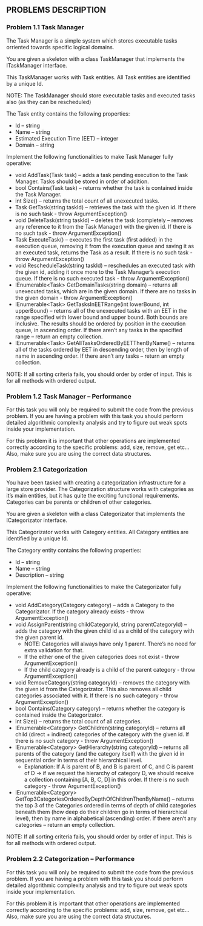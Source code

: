 ## PROBLEMS DESCRIPTION


### Problem 1.1	Task Manager

The Task Manager is a simple system which stores executable tasks orriented towards specific logical domains. 

You are given a skeleton with a class TaskManager that implements the ITaskManager interface. 

This TaskManager works with Task entities. All Task entities are identified by a unique Id. 

NOTE: The TaskManager should store executable tasks and executed tasks also (as they can be rescheduled)

The Task entity contains the following properties:

  +	Id – string
  +	Name – string
  +	Estimated Execution Time (EET) – integer
  +	Domain – string

Implement the following functionalities to make Task Manager fully operative:

  +	void AddTask(Task task) – adds a task pending execution to the Task Manager. Tasks should be stored in order of addition.
  +	bool Contains(Task task) – returns whether the task is contained inside the Task Manager.
  +	int Size() – returns the total count of all unexecuted tasks.
  + Task GetTask(string taskId) – retrieves the task with the given id. If there is no such task - throw ArgumentException()
  +	void DeleteTask(string taskId) – deletes the task (completely – removes any reference to it from the Task Manager) with the given id. If there is no such task - throw ArgumentException()
  +	Task ExecuteTask() – executes the first task (first added) in the execution queue, removing it from the execution queue and saving it as an executed task, returns the Task as a result. If there is no such task - throw ArgumentException()
  +	void RescheduleTask(string taskId) – reschedules an executed task with the given id, adding it once more to the Task Manager’s execution queue. If there is no such executed task - throw ArgumentException()
  +	IEnumerable\<Task\> GetDomainTasks(string domain) – returns all unexecuted tasks, which are in the given domain. If there are no tasks in the given domain - throw ArgumentException()
  +	IEnumerable\<Task\> GetTasksInEETRange(int lowerBound, int upperBound) – returns all of the unexecuted tasks with an EET in the range specified with lower bound and upper bound. Both bounds are inclusive. The results should be ordered by position in the execution queue, in ascending order. If there aren’t any tasks in the specified range – return an empty collection.
  +	IEnumerable\<Task\> GetAllTasksOrderedByEETThenByName() – returns all of the tasks ordered by EET in descending order, then by length of name in ascending order. If there aren’t any tasks – return an empty collection. 

NOTE: If all sorting criteria fails, you should order by order of input. This is for all methods with ordered output.

### Problem 1.2	Task Manager – Performance

For this task you will only be required to submit the code from the previous problem. If you are having a problem with this task you should perform detailed algorithmic complexity analysis and try to figure out weak spots inside your implementation.

For this problem it is important that other operations are implemented correctly according to the specific problems:  add, size, remove, get etc… Also, make sure you are using the correct data structures.

### Problem 2.1	Categorization

You have been tasked with creating a categorization infrastructure for a large store provider. The Categorization structure works with categories as it’s main entities, but it has quite the exciting functional requirements. Categories can be parents or children of other categories.

You are given a skeleton with a class Categorizator that implements the ICategorizator interface. 

This Categorizator works with Category entities. All Category entities are identified by a unique Id. 

The Category entity contains the following properties:

  +	Id – string
  +	Name – string
  +	Description – string

Implement the following functionalities to make the Categorizator fully operative:

  +	void AddCategory(Category category) – adds a Category to the Categorizator. If the category already exists - throw ArgumentException()
  +	void AssignParent(string childCategoryId, string parentCategoryId) – adds the category with the given child id as a child of the category with the given parent id.
    +	NOTE: Categories will always have only 1 parent. There’s no need for extra validation for that.
    + If the either one of the given categories does not exist - throw ArgumentException()
    + If the child category already is a child of the parent category - throw ArgumentException()
  +	void RemoveCategory(string categoryId) – removes the category with the given id from the Categorizator. This also removes all child categories associated with it. If there is no such category - throw ArgumentException()
  +	bool Contains(Category category) – returns whether the category is contained inside the Categorizator.
  +	int Size() – returns the total count of all categories.
  +	IEnumerable\<Category\> GetChildren(string categoryId) – returns all child (direct + indirect) categories of the category with the given id. If there is no such category - throw ArgumentException()
  +	IEnumerable\<Category\> GetHierarchy(string categoryId) – returns all parents of the category (and the category itself) with the given id in sequential order in terms of their hierarchical level.
    +	Explanation: If A is parent of B, and B is parent of C, and C is parent of D -> if we request the hierarchy of category D, we should receive a collection containing [A, B, C, D] in this order. If there is no such category - throw ArgumentException()
  +	IEnumerable\<Category\> GetTop3CategoriesOrderedByDepthOfChildrenThenByName() – returns the top 3 of the Categories ordered in terms of depth of child categories beneath them (how deep do their children go in terms of hierarchical level), then by name in alphabetical (ascending) order. If there aren’t any categories – return an empty collection.

NOTE: If all sorting criteria fails, you should order by order of input. This is for all methods with ordered output.

### Problem 2.2	Categorization – Performance

For this task you will only be required to submit the code from the previous problem. If you are having a problem with this task you should perform detailed algorithmic complexity analysis and try to figure out weak spots inside your implementation.

For this problem it is important that other operations are implemented correctly according to the specific problems:  add, size, remove, get etc… Also, make sure you are using the correct data structures. 